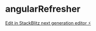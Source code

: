 # angularRefresher

[Edit in StackBlitz next generation editor ⚡️](https://stackblitz.com/~/github.com/sacerande/angularRefresher)
